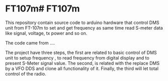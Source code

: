 # FT107m# FT107m
This repository contain source code to arduino hardware that control DMS unit from FT-107m to 
set and get frequency as same time read S-meter data like signal, voltage, tx power and so on. 

The code came from ....

The project have three steps, the first are related to basic control of DMS unit to setup frequency , to read frequency from digital display and to present S-Meter signal value. 
The second, is related with the replace DMS by a VFO DDS and clone all functionality of it. Finally, the third will let total control of the radio.
